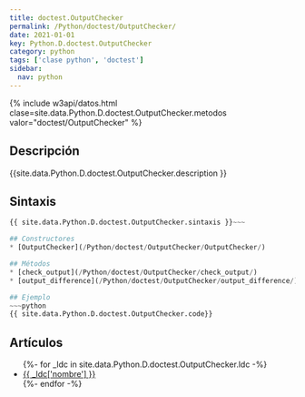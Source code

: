 ```yaml
---
title: doctest.OutputChecker
permalink: /Python/doctest/OutputChecker/
date: 2021-01-01
key: Python.D.doctest.OutputChecker
category: python
tags: ['clase python', 'doctest']
sidebar: 
  nav: python
---
```


{% include w3api/datos.html clase=site.data.Python.D.doctest.OutputChecker.metodos valor="doctest/OutputChecker" %}

## Descripción
{{site.data.Python.D.doctest.OutputChecker.description }}

## Sintaxis
~~~python
{{ site.data.Python.D.doctest.OutputChecker.sintaxis }}~~~

## Constructores
* [OutputChecker](/Python/doctest/OutputChecker/OutputChecker/)

## Métodos
* [check_output](/Python/doctest/OutputChecker/check_output/)
* [output_difference](/Python/doctest/OutputChecker/output_difference/)

## Ejemplo
~~~python
{{ site.data.Python.D.doctest.OutputChecker.code}}
~~~

## Artículos
<ul>
{%- for _ldc in site.data.Python.D.doctest.OutputChecker.ldc -%}
   <li>
       <a href="{{_ldc['url'] }}">{{ _ldc['nombre'] }}</a>
   </li>
{%- endfor -%}
</ul>
